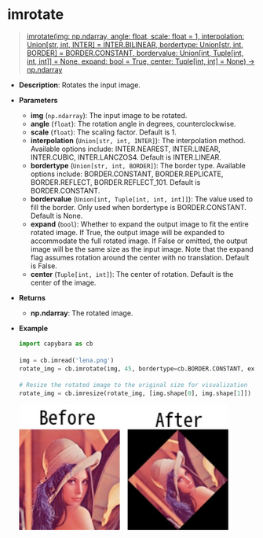 # imrotate

> [imrotate(img: np.ndarray, angle: float, scale: float = 1, interpolation: Union[str, int, INTER] = INTER.BILINEAR, bordertype: Union[str, int, BORDER] = BORDER.CONSTANT, bordervalue: Union[int, Tuple[int, int, int]] = None, expand: bool = True, center: Tuple[int, int] = None) -> np.ndarray](https://github.com/DocsaidLab/Capybara/blob/975d62fba4f76db59e715c220f7a2af5ad8d050e/capybara/vision/geometric.py#L80)

- **Description**: Rotates the input image.

- **Parameters**

  - **img** (`np.ndarray`): The input image to be rotated.
  - **angle** (`float`): The rotation angle in degrees, counterclockwise.
  - **scale** (`float`): The scaling factor. Default is 1.
  - **interpolation** (`Union[str, int, INTER]`): The interpolation method. Available options include: INTER.NEAREST, INTER.LINEAR, INTER.CUBIC, INTER.LANCZOS4. Default is INTER.LINEAR.
  - **bordertype** (`Union[str, int, BORDER]`): The border type. Available options include: BORDER.CONSTANT, BORDER.REPLICATE, BORDER.REFLECT, BORDER.REFLECT_101. Default is BORDER.CONSTANT.
  - **bordervalue** (`Union[int, Tuple[int, int, int]]`): The value used to fill the border. Only used when bordertype is BORDER.CONSTANT. Default is None.
  - **expand** (`bool`): Whether to expand the output image to fit the entire rotated image. If True, the output image will be expanded to accommodate the full rotated image. If False or omitted, the output image will be the same size as the input image. Note that the expand flag assumes rotation around the center with no translation. Default is False.
  - **center** (`Tuple[int, int]`): The center of rotation. Default is the center of the image.

- **Returns**

  - **np.ndarray**: The rotated image.

- **Example**

  ```python
  import capybara as cb

  img = cb.imread('lena.png')
  rotate_img = cb.imrotate(img, 45, bordertype=cb.BORDER.CONSTANT, expand=True)

  # Resize the rotated image to the original size for visualization
  rotate_img = cb.imresize(rotate_img, [img.shape[0], img.shape[1]])
  ```

  ![imrotate](./resource/test_imrotate.jpg)
